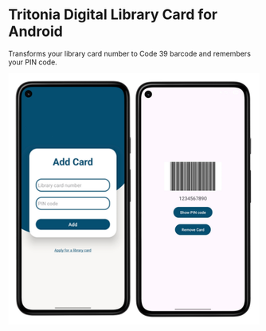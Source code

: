 # Tritonia Digital Library Card for Android

Transforms your library card number to Code 39 barcode and remembers your PIN code.

![alt text](images/tritonia-digital-library-card-for-android.png)
